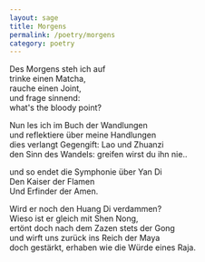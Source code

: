 ```yaml
---
layout: sage
title: Morgens
permalink: /poetry/morgens
category: poetry
---
```


Des Morgens steh ich auf  
trinke einen Matcha,  
rauche einen Joint,  
und frage sinnend:  
what's the bloody point?

Nun les ich im Buch der Wandlungen  
und reflektiere über meine Handlungen  
dies verlangt Gegengift: Lao und Zhuanzi  
den Sinn des Wandels: greifen wirst du ihn nie..

und so endet die Symphonie über Yan Di  
Den Kaiser der Flamen  
Und Erfinder der Amen.

Wird er noch den Huang Di verdammen?  
Wieso ist er gleich mit Shen Nong,  
ertönt doch nach dem Zazen stets der Gong  
und wirft uns zurück ins Reich der Maya  
doch gestärkt, erhaben wie die Würde eines Raja.
